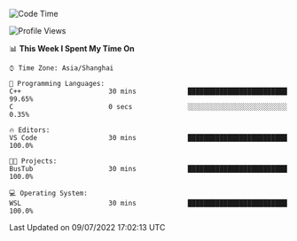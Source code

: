 <!--START_SECTION:waka-->
![Code Time](http://img.shields.io/badge/Code%20Time-154%20hrs%2015%20mins-blue)

![Profile Views](http://img.shields.io/badge/Profile%20Views-0-blue)

📊 **This Week I Spent My Time On** 

```text
⌚︎ Time Zone: Asia/Shanghai

💬 Programming Languages: 
C++                      30 mins             █████████████████████████   99.65% 
C                        0 secs              ░░░░░░░░░░░░░░░░░░░░░░░░░   0.35%

🔥 Editors: 
VS Code                  30 mins             █████████████████████████   100.0%

🐱‍💻 Projects: 
BusTub                   30 mins             █████████████████████████   100.0%

💻 Operating System: 
WSL                      30 mins             █████████████████████████   100.0%

```


 Last Updated on 09/07/2022 17:02:13 UTC
<!--END_SECTION:waka-->
